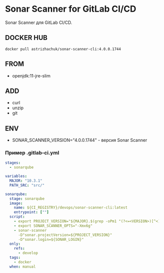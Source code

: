 # Sonar Scanner for GitLab CI/CD

Sonar Scanner для GitLab CI/CD.

## DOCKER HUB

`docker pull astrizhachuk/sonar-scanner-cli:4.0.0.1744`

## FROM

* openjdk:11-jre-slim

## ADD

* curl
* unzip
* git

## ENV

* SONAR_SCANNER_VERSION="4.0.0.1744" - версия Sonar Scanner

### Пример .gitlab-ci.yml

```yml
stages:
  - sonarqube

variables:
  MAJOR: "10.3.1"
  PATH_SRC: "src/"

sonarqube:
  stage: sonarqube
  image:
    name: ${CI_REGISTRY}/devops/sonar-scanner-cli:latest
    entrypoint: [""]
  script:
    - export PROJECT_VERSION="${MAJOR}.$(grep -oPm1 "(?<=<VERSION>)[^<]+" ${PATH_SRC}VERSION)"
    - export SONAR_SCANNER_OPTS="-Xmx6g"
    - sonar-scanner
      -D"sonar.projectVersion=${PROJECT_VERSION}"
      -D"sonar.login=${SONAR_LOGIN}"
  only:
    refs:
      - develop
  tags:
    - docker
  when: manual
```
